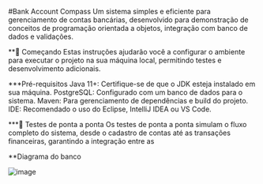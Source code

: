  #Bank Account Compass
  Um sistema simples e eficiente para gerenciamento de contas bancárias, desenvolvido para demonstração de conceitos de programação orientada a objetos, integração com banco de dados e validações.
  
  **🚀 Começando
  Estas instruções ajudarão você a configurar o ambiente para executar o projeto na sua máquina local, permitindo testes e desenvolvimento adicionais.
  
  ***Pré-requisitos
  Java 11+: Certifique-se de que o JDK esteja instalado em sua máquina.
  PostgreSQL: Configurado com um banco de dados para o sistema.
  Maven: Para gerenciamento de dependências e build do projeto.
  IDE: Recomendado o uso do Eclipse, IntelliJ IDEA ou VS Code.
  
  ***🔩 Testes de ponta a ponta
  Os testes de ponta a ponta simulam o fluxo completo do sistema, desde o cadastro de contas até as transações financeiras, garantindo a integração entre as
  
  **Diagrama do banco 
  
  ![image](https://github.com/user-attachments/assets/78729f5c-5d34-4f94-a313-60ebc51624ab)
